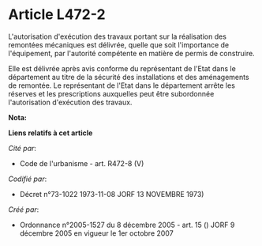 # Article L472-2

L'autorisation d'exécution des travaux portant sur la réalisation des remontées mécaniques est délivrée, quelle que soit
l'importance de l'équipement, par l'autorité compétente en matière de permis de construire.

Elle est délivrée après avis conforme du représentant de l'Etat dans le département au titre de la sécurité des installations
et des aménagements de remontée. Le représentant de l'Etat dans le département arrête les réserves et les prescriptions
auxquelles peut être subordonnée l'autorisation d'exécution des travaux.

**Nota:**



**Liens relatifs à cet article**

_Cité par_:

  - Code de l'urbanisme - art. R472-8 (V)

_Codifié par_:

  - Décret n°73-1022 1973-11-08 JORF 13 NOVEMBRE 1973)

_Créé par_:

  - Ordonnance n°2005-1527 du 8 décembre 2005 - art. 15 () JORF 9 décembre 2005 en vigueur le 1er octobre 2007
